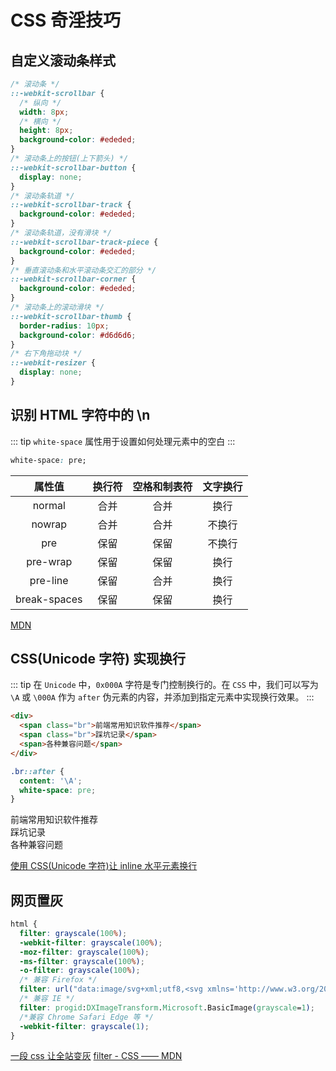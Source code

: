 # CSS 奇淫技巧

## 自定义滚动条样式

```css
/* 滚动条 */
::-webkit-scrollbar {
  /* 纵向 */
  width: 8px;
  /* 横向 */
  height: 8px;
  background-color: #ededed;
}
/* 滚动条上的按钮(上下箭头) */
::-webkit-scrollbar-button {
  display: none;
}
/* 滚动条轨道 */
::-webkit-scrollbar-track {
  background-color: #ededed;
}
/* 滚动条轨道，没有滑块 */
::-webkit-scrollbar-track-piece {
  background-color: #ededed;
}
/* 垂直滚动条和水平滚动条交汇的部分 */
::-webkit-scrollbar-corner {
  background-color: #ededed;
}
/* 滚动条上的滚动滑块 */
::-webkit-scrollbar-thumb {
  border-radius: 10px;
  background-color: #d6d6d6;
}
/* 右下角拖动块 */
::-webkit-resizer {
  display: none;
}
```

## 识别 HTML 字符中的 \n

::: tip
`white-space` 属性用于设置如何处理元素中的空白
:::

```css
white-space: pre;
```

|    属性值    | 换行符 | 空格和制表符 | 文字换行 |
| :----------: | :----: | :----------: | :------: |
|    normal    |  合并  |     合并     |   换行   |
|    nowrap    |  合并  |     合并     |  不换行  |
|     pre      |  保留  |     保留     |  不换行  |
|   pre-wrap   |  保留  |     保留     |   换行   |
|   pre-line   |  保留  |     合并     |   换行   |
| break-spaces |  保留  |     保留     |   换行   |

[MDN](https://developer.mozilla.org/zh-CN/docs/Web/CSS/white-space)

## CSS(Unicode 字符) 实现换行

::: tip
在 `Unicode` 中，`0x000A` 字符是专门控制换行的。在 `CSS` 中，我们可以写为 `\A` 或 `\000A` 作为 `after` 伪元素的内容，并添加到指定元素中实现换行效果。
:::

```html
<div>
  <span class="br">前端常用知识软件推荐</span>
  <span class="br">踩坑记录</span>
  <span>各种兼容问题</span>
</div>
```

```css
.br::after {
  content: '\A';
  white-space: pre;
}
```

<style>
.br::after {
  content: '\A';
  white-space: pre;
}
</style>
<div>
  <span class="br">前端常用知识软件推荐</span>
  <span class="br">踩坑记录</span>
  <span>各种兼容问题</span>
</div>

[使用 CSS(Unicode 字符)让 inline 水平元素换行](https://www.zhangxinxu.com/wordpress/2012/03/tip-css-multiline-display/)

## 网页置灰

```css
html {
  filter: grayscale(100%);
  -webkit-filter: grayscale(100%);
  -moz-filter: grayscale(100%);
  -ms-filter: grayscale(100%);
  -o-filter: grayscale(100%);
  /* 兼容 Firefox */
  filter: url("data:image/svg+xml;utf8,<svg xmlns='http://www.w3.org/2000/svg'><filter id='grayscale'><feColorMatrix type='matrix' values='0.3333 0.3333 0.3333 0 0 0.3333 0.3333 0.3333 0 0 0.3333 0.3333 0.3333 0 0 0 0 0 1 0'/></filter></svg>#grayscale");
  /* 兼容 IE */
  filter: progid:DXImageTransform.Microsoft.BasicImage(grayscale=1);
  /*兼容 Chrome Safari Edge 等 */
  -webkit-filter: grayscale(1);
}
```

[一段 css 让全站变灰](https://juejin.cn/post/6844904114053185544)
[filter - CSS —— MDN](https://developer.mozilla.org/zh-CN/docs/Web/CSS/filter)

